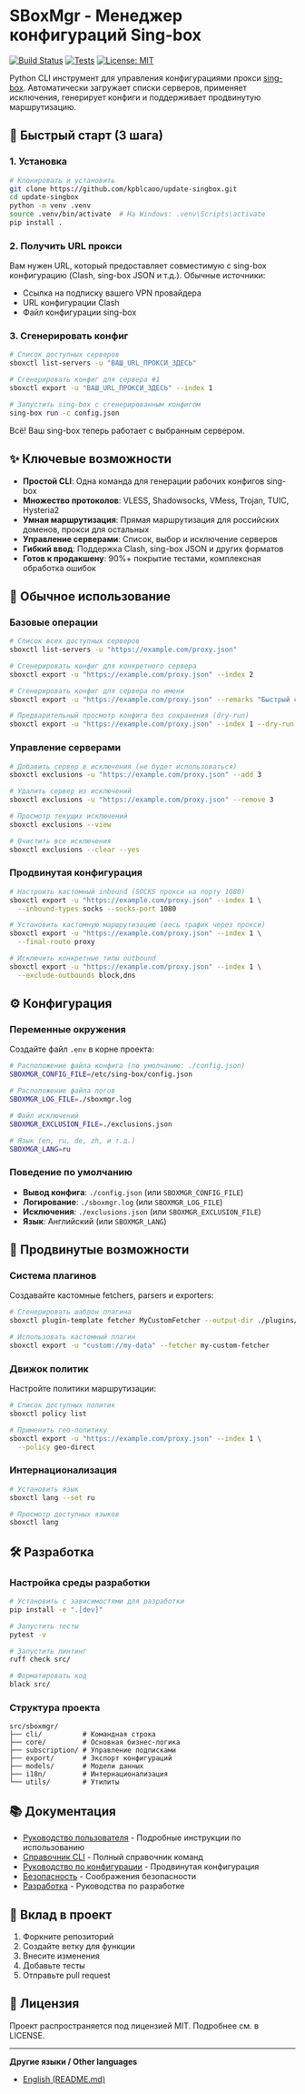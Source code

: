# SBoxMgr - Менеджер конфигураций Sing-box

[![Build Status](https://github.com/kpblcaoo/update-singbox/actions/workflows/ci-dev.yml/badge.svg)](https://github.com/kpblcaoo/update-singbox/actions)
[![Tests](https://img.shields.io/badge/tests-passing-brightgreen)](https://github.com/kpblcaoo/update-singbox/actions)
[![License: MIT](https://img.shields.io/badge/license-MIT-green.svg)](LICENSE)

Python CLI инструмент для управления конфигурациями прокси [sing-box](https://sing-box.sagernet.org/). Автоматически загружает списки серверов, применяет исключения, генерирует конфиги и поддерживает продвинутую маршрутизацию.

## 🚀 Быстрый старт (3 шага)

### 1. Установка
```bash
# Клонировать и установить
git clone https://github.com/kpblcaoo/update-singbox.git
cd update-singbox
python -m venv .venv
source .venv/bin/activate  # На Windows: .venv\Scripts\activate
pip install .
```

### 2. Получить URL прокси
Вам нужен URL, который предоставляет совместимую с sing-box конфигурацию (Clash, sing-box JSON и т.д.). Обычные источники:
- Ссылка на подписку вашего VPN провайдера
- URL конфигурации Clash
- Файл конфигурации sing-box

### 3. Сгенерировать конфиг
```bash
# Список доступных серверов
sboxctl list-servers -u "ВАШ_URL_ПРОКСИ_ЗДЕСЬ"

# Сгенерировать конфиг для сервера #1
sboxctl export -u "ВАШ_URL_ПРОКСИ_ЗДЕСЬ" --index 1

# Запустить sing-box с сгенерированным конфигом
sing-box run -c config.json
```

Всё! Ваш sing-box теперь работает с выбранным сервером.

## ✨ Ключевые возможности

- **Простой CLI**: Одна команда для генерации рабочих конфигов sing-box
- **Множество протоколов**: VLESS, Shadowsocks, VMess, Trojan, TUIC, Hysteria2
- **Умная маршрутизация**: Прямая маршрутизация для российских доменов, прокси для остальных
- **Управление серверами**: Список, выбор и исключение серверов
- **Гибкий ввод**: Поддержка Clash, sing-box JSON и других форматов
- **Готов к продакшену**: 90%+ покрытие тестами, комплексная обработка ошибок

## 📖 Обычное использование

### Базовые операции
```bash
# Список всех доступных серверов
sboxctl list-servers -u "https://example.com/proxy.json"

# Сгенерировать конфиг для конкретного сервера
sboxctl export -u "https://example.com/proxy.json" --index 2

# Сгенерировать конфиг для сервера по имени
sboxctl export -u "https://example.com/proxy.json" --remarks "Быстрый сервер"

# Предварительный просмотр конфига без сохранения (dry-run)
sboxctl export -u "https://example.com/proxy.json" --index 1 --dry-run
```

### Управление серверами
```bash
# Добавить сервер в исключения (не будет использоваться)
sboxctl exclusions -u "https://example.com/proxy.json" --add 3

# Удалить сервер из исключений
sboxctl exclusions -u "https://example.com/proxy.json" --remove 3

# Просмотр текущих исключений
sboxctl exclusions --view

# Очистить все исключения
sboxctl exclusions --clear --yes
```

### Продвинутая конфигурация
```bash
# Настроить кастомный inbound (SOCKS прокси на порту 1080)
sboxctl export -u "https://example.com/proxy.json" --index 1 \
  --inbound-types socks --socks-port 1080

# Установить кастомную маршрутизацию (весь трафик через прокси)
sboxctl export -u "https://example.com/proxy.json" --index 1 \
  --final-route proxy

# Исключить конкретные типы outbound
sboxctl export -u "https://example.com/proxy.json" --index 1 \
  --exclude-outbounds block,dns
```

## ⚙️ Конфигурация

### Переменные окружения
Создайте файл `.env` в корне проекта:

```bash
# Расположение файла конфига (по умолчанию: ./config.json)
SBOXMGR_CONFIG_FILE=/etc/sing-box/config.json

# Расположение файла логов
SBOXMGR_LOG_FILE=./sboxmgr.log

# Файл исключений
SBOXMGR_EXCLUSION_FILE=./exclusions.json

# Язык (en, ru, de, zh, и т.д.)
SBOXMGR_LANG=ru
```

### Поведение по умолчанию
- **Вывод конфига**: `./config.json` (или `SBOXMGR_CONFIG_FILE`)
- **Логирование**: `./sboxmgr.log` (или `SBOXMGR_LOG_FILE`)
- **Исключения**: `./exclusions.json` (или `SBOXMGR_EXCLUSION_FILE`)
- **Язык**: Английский (или `SBOXMGR_LANG`)

## 🔧 Продвинутые возможности

### Система плагинов
Создавайте кастомные fetchers, parsers и exporters:

```bash
# Сгенерировать шаблон плагина
sboxctl plugin-template fetcher MyCustomFetcher --output-dir ./plugins/

# Использовать кастомный плагин
sboxctl export -u "custom://my-data" --fetcher my-custom-fetcher
```

### Движок политик
Настройте политики маршрутизации:

```bash
# Список доступных политик
sboxctl policy list

# Применить гео-политику
sboxctl export -u "https://example.com/proxy.json" --index 1 \
  --policy geo-direct
```

### Интернационализация
```bash
# Установить язык
sboxctl lang --set ru

# Просмотр доступных языков
sboxctl lang
```

## 🛠 Разработка

### Настройка среды разработки
```bash
# Установить с зависимостями для разработки
pip install -e ".[dev]"

# Запустить тесты
pytest -v

# Запустить линтинг
ruff check src/

# Форматировать код
black src/
```

### Структура проекта
```
src/sboxmgr/
├── cli/          # Командная строка
├── core/         # Основная бизнес-логика
├── subscription/ # Управление подписками
├── export/       # Экспорт конфигураций
├── models/       # Модели данных
├── i18n/         # Интернационализация
└── utils/        # Утилиты
```

## 📚 Документация

- [Руководство пользователя](user-guide/) - Подробные инструкции по использованию
- [Справочник CLI](user-guide/cli-reference.md) - Полный справочник команд
- [Руководство по конфигурации](getting-started/configuration.md) - Продвинутая конфигурация
- [Безопасность](security.md) - Соображения безопасности
- [Разработка](developer/) - Руководства по разработке

## 🤝 Вклад в проект

1. Форкните репозиторий
2. Создайте ветку для функции
3. Внесите изменения
4. Добавьте тесты
5. Отправьте pull request

## 📜 Лицензия

Проект распространяется под лицензией MIT. Подробнее см. в LICENSE.

---

**Другие языки / Other languages**
- [English (README.md)](../../README.md) 